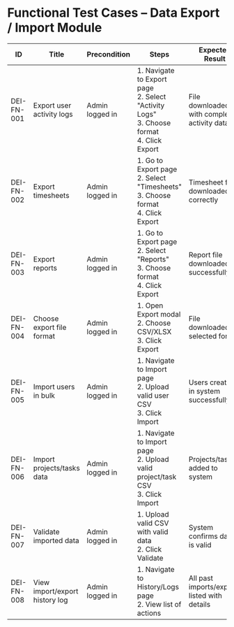 # Functional Test Cases – Data Export / Import Module

| ID          | Title                                       | Precondition                        | Steps                                                         | Expected Result                           | Actual Result | Status |
|-------------|---------------------------------------------|-------------------------------------|---------------------------------------------------------------|-------------------------------------------|---------------|--------|
| DEI-FN-001  | Export user activity logs                   | Admin logged in                     | 1. Navigate to Export page <br> 2. Select "Activity Logs" <br> 3. Choose format <br> 4. Click Export | File downloaded with complete activity data |               |        |
| DEI-FN-002  | Export timesheets                           | Admin logged in                     | 1. Go to Export page <br> 2. Select "Timesheets" <br> 3. Choose format <br> 4. Click Export | Timesheet file downloaded correctly |               |        |
| DEI-FN-003  | Export reports                              | Admin logged in                     | 1. Go to Export page <br> 2. Select "Reports" <br> 3. Choose format <br> 4. Click Export | Report file downloaded successfully |               |        |
| DEI-FN-004  | Choose export file format                   | Admin logged in                     | 1. Open Export modal <br> 2. Choose CSV/XLSX <br> 3. Click Export | File downloaded in selected format |               |        |
| DEI-FN-005  | Import users in bulk                        | Admin logged in                     | 1. Navigate to Import page <br> 2. Upload valid user CSV <br> 3. Click Import | Users created in system successfully |               |        |
| DEI-FN-006  | Import projects/tasks data                  | Admin logged in                     | 1. Navigate to Import page <br> 2. Upload valid project/task CSV <br> 3. Click Import | Projects/tasks added to system |               |        |
| DEI-FN-007  | Validate imported data                      | Admin logged in                     | 1. Upload valid CSV with valid data <br> 2. Click Validate | System confirms data is valid |               |        |
| DEI-FN-008  | View import/export history log              | Admin logged in                     | 1. Navigate to History/Logs page <br> 2. View list of actions | All past imports/exports listed with details |               |        |